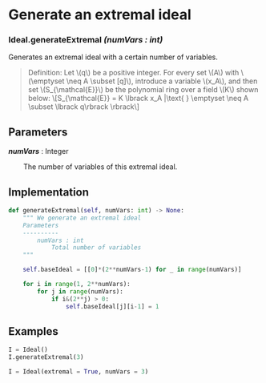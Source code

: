 # Generate an extremal ideal

### Ideal.__generateExtremal__ *(numVars : int)*

Generates an extremal ideal with a certain number of variables.

> Definition: Let \\(q\\) be a positive integer. For every set \\(A\\) with \\(\emptyset \neq A \subset \[q\]\\), introduce a variable \\(x_A\\), and then set \\(S_{\mathcal{E}}\\) be the polynomial ring over a field \\(K\\) shown below:
\\[S_{\mathcal{E}} = K \lbrack x_A |\text{ } \emptyset \neq A \subset \lbrack q\rbrack \rbrack\\]

## Parameters

*__numVars__* : Integer

<div style="margin-left: 30px;">
 The number of variables of this extremal ideal.
</div>

## Implementation
```python
def generateExtremal(self, numVars: int) -> None:
    """ We generate an extremal ideal
    Parameters
    ----------
        numVars : int
            Total number of variables
    """

    self.baseIdeal = [[0]*(2**numVars-1) for _ in range(numVars)]

    for i in range(1, 2**numVars):
        for j in range(numVars):
            if i&(2**j) > 0:
                self.baseIdeal[j][i-1] = 1
```
## Examples

```python
I = Ideal()
I.generateExtremal(3)
```
```python
I = Ideal(extremal = True, numVars = 3)
```